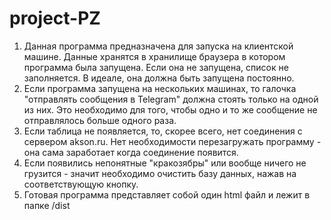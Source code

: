 # project-PZ
1. Данная программа предназначена для запуска на клиентской машине. Данные хранятся в хранилище браузера в котором программа была запущена. Если она не запущена, список не заполняется. В идеале, она должна быть запущена постоянно.
2. Если программа запущена на нескольких машинах, то галочка "отправлять сообщения в Telegram" должна стоять только на одной из них. Это необходимо для того, чтобы одно и то же сообщение не отправлялось больше одного раза.
3. Если таблица не появляется, то, скорее всего, нет соединения с сервером akson.ru. Нет необходимости перезагружать программу - она сама заработает когда соединение появится.
4. Если появились непонятные "кракозябры" или вообще ничего не грузится - значит необходимо очистить базу данных, нажав на соответствующую кнопку.
5. Готовая программа представляет собой один html файл и лежит в папке /dist
